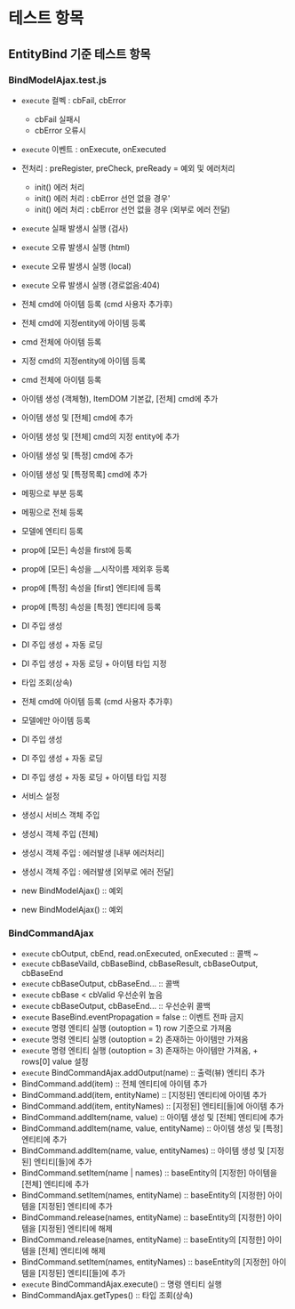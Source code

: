 # 테스트 항목


## EntityBind 기준 테스트 항목

### BindModelAjax.test.js
- `execute` 컬벡 : cbFail, cbError
    + cbFail 실패시
    + cbError 오류시
- `execute` 이벤트 : onExecute, onExecuted
- 전처리 : preRegister, preCheck, preReady = 예외 및 에러처리
    + init() 에러 처리
    + init() 에러 처리 : cbError 선언 없을 경우'
    + init() 에러 처리 : cbError 선언 없을 경우 (외부로 에러 전달)
- `execute` 실패 발생시 실행 (검사)
- `execute` 오류 발생시 실행 (html)
- `execute` 오류 발생시 실행 (local)
- `execute` 오류 발생시 실행 (경로없음:404)

- 전체 cmd에 아이템 등록 (cmd 사용자 추가후)
- 전체 cmd에 지정entity에 아이템 등록 
- cmd 전체에 아이템 등록
- 지정 cmd의 지정entity에 아이템 등록
- cmd 전체에 아이템 등록
- 아이템 생성 (객체형), ItemDOM 기본값, [전체] cmd에 추가
- 아이템 생성 및 [전체] cmd에 추가
- 아이템 생성 및 [전체] cmd의 지정 entity에 추가
- 아이템 생성 및 [특정] cmd에 추가
- 아이템 생성 및 [특정목록] cmd에 추가
- 메핑으로 부분 등록 
- 메핑으로 전체 등록
- 모델에 엔티티 등록
- prop에 [모든] 속성을 first에 등록
- prop에 [모든] 속성을 __시작이름 제외후 등록
- prop에 [특정] 속성을  [first] 엔티티에 등록 
- prop에 [특정] 속성을  [특정] 엔티티에 등록
- DI 주입 생성
- DI 주입 생성 + 자동 로딩
- DI 주입 생성 + 자동 로딩 + 아이템 타입 지정
- 타입 조회(상속)
- 전체 cmd에 아이템 등록 (cmd 사용자 추가후)
- 모델에만 아이템 등록
- DI 주입 생성
- DI 주입 생성 + 자동 로딩
- DI 주입 생성 + 자동 로딩 + 아이템 타입 지정
- 서비스 설정
- 생성시 서비스 객체 주입
- 생성시 객체 주입 (전체)
- 생성시 객체 주입 : 에러발생 [내부 에러처리]
- 생성시 객체 주입 : 에러발생 [외부로 에러 전달]
- new BindModelAjax()  :: 예외
- new BindModelAjax()  :: 예외


### BindCommandAjax
- `execute` cbOutput, cbEnd, read.onExecuted, onExecuted :: 콜백 ~
- `execute` cbBaseVaild, cbBaseBind, cbBaseResult, cbBaseOutput, cbBaseEnd
- `execute` cbBaseOutput, cbBaseEnd... :: 콜백
- `execute` cbBase < cbValid 우선순위 높음
- `execute` cbBaseOutput, cbBaseEnd... :: 우선순위 콜백
- `execute` BaseBind.eventPropagation = false        :: 이벤트 전파 금지 
- `execute` 명령 엔티티 실행 (outoption = 1) row 기준으로 가져옴
- `execute` 명령 엔티티 실행 (outoption = 2) 존재하는 아이템만 가져옴 
- `execute` 명령 엔티티 실행 (outoption = 3) 존재하는 아이템만 가져옴, + rows[0] value 설정
- `execute` BindCommandAjax.addOutput(name) :: 출력(뷰) 엔티티 추가
- BindCommand.add(item) :: 전체 엔티티에 아이템 추가
- BindCommand.add(item, entityName) :: [지정된] 엔티티에 아이템 추가 
- BindCommand.add(item, entityNames) :: [지정된] 엔티티[들]에 아이템 추가
- BindCommand.addItem(name, value) :: 아이템 생성 및 [전체] 엔티티에 추가
- BindCommand.addItem(name, value, entityName) :: 아이템 생성 및 [특정] 엔티티에 추가
- BindCommand.addItem(name, value, entityNames) :: 아이템 생성 및 [지정된] 엔티티[들]에 추가 
- BindCommand.setItem(name | names) :: baseEntity의 [지정한] 아이템을 [전체] 엔티티에 추가
- BindCommand.setItem(names, entityName) :: baseEntity의 [지정한] 아이템을 [지정된] 엔티티에 추가 
- BindCommand.release(names, entityName) :: baseEntity의 [지정한] 아이템을 [지정된] 엔티티에 해제
- BindCommand.release(names, entityName) :: baseEntity의 [지정한] 아이템을 [전체] 엔티티에 해제 
- BindCommand.setItem(names, entityNames) :: baseEntity의 [지정한] 아이템을 [지정된] 엔티티[들]에 추가
- `execute` BindCommandAjax.execute() :: 명령 엔티티 실행
- BindCommandAjax.getTypes() :: 타입 조회(상속) 